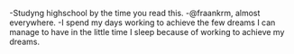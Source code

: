 -Studyng highschool by the time you read this.
-@fraankrm, almost everywhere.
-I spend my days working to achieve the few dreams I can manage to have in the little time I sleep because of working to achieve my dreams.
<!---
fraankrm/fraankrm is a ✨ special ✨ repository because its `README.md` (this file) appears on your GitHub profile.
You can click the Preview link to take a look at your changes.
--->
